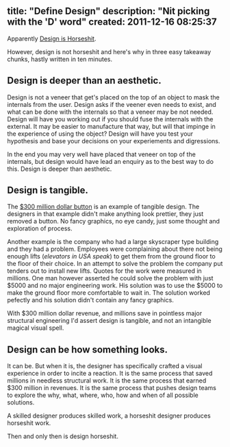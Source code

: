 title: "Define Design"
description: "Nit picking with the 'D' word"
created: 2011-12-16 08:25:37
---

Apparently [Design is Horseshit][0].

However, design is not horseshit and here's why in three easy takeaway chunks, hastly written in ten minutes.

## Design is deeper than an aesthetic.

Design is not a veneer that get's placed on the top of an object to mask the internals from the user. Design asks if the veener even needs to exist, and what can be done with the internals so that a veneer may be not needed. Design will have you working out if you should fuse the internals with the external. It may be easier to manufacture that way, but will that impinge in the experience of using the object? Design will have you test your hypothesis and base your decisions on your experiements and digressions.

In the end you may very well have placed that veneer on top of the internals, but design would have lead an enquiry as to the best way to do this. Design is deeper than aesthetic.

## Design is tangible.

The [$300 million dollar button][1] is an example of tangible design. The designers in that example didn't make anything look prettier, they just removed a button. No fancy graphics, no eye candy, just some thought and exploration of process. 

Another example is the company who had a large skyscraper type building and they had a problem. Employees were complaining about there not being enough lifts (_elevators in USA speak_) to get them from the ground floor to the floor of their choice. In an attempt to solve the problem the company put tenders out to install new lifts. Quotes for the work were measured in millions. One man however asserted he could solve the problem with just $5000 and no major engineering work. His solution was to use the $5000 to make the ground floor more comfortable to wait in. The solution worked pefectly and his solution didn't contain any fancy graphics. 

With $300 million dollar revenue, and millions save in pointless major structural engineering I'd assert design is tangible, and not an intangible magical visual spell.

## Design can be how something looks.

It can be. But when it is, the designer has specifically crafted a visual experience in order to incite a reaction. It is the same process that saved millions in needless structural work. It is the same process that earned $300 million in revenues. It is the same process that pushes design teams to explore the why, what, where, who, how and when of all possible solutions.

A skilled designer produces skilled work, a horseshit designer produces horseshit work. 

Then and only then is design horseshit.



[0]: http://news.ycombinator.com/item?id=3359368
[1]: http://www.uie.com/articles/three_hund_million_button